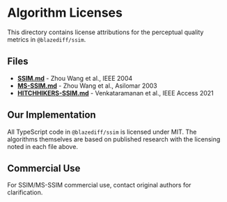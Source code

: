 # Algorithm Licenses

This directory contains license attributions for the perceptual quality metrics in `@blazediff/ssim`.

## Files

- **[SSIM.md](./SSIM.md)** - Zhou Wang et al., IEEE 2004
- **[MS-SSIM.md](./MS-SSIM.md)** - Zhou Wang et al., Asilomar 2003
- **[HITCHHIKERS-SSIM.md](./HITCHHIKERS-SSIM.md)** - Venkataramanan et al., IEEE Access 2021

## Our Implementation

All TypeScript code in `@blazediff/ssim` is licensed under MIT. The algorithms themselves are based on published research with the licensing noted in each file above.

## Commercial Use

For SSIM/MS-SSIM commercial use, contact original authors for clarification.
